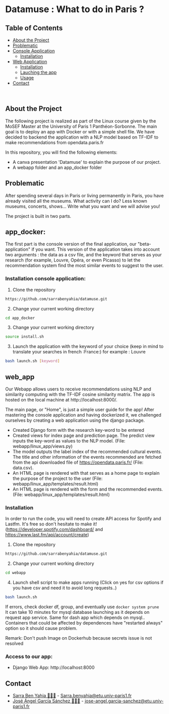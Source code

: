 
# Datamuse : What to do in Paris ? 

## Table of Contents

* [About the Project](#about_the_project)
* [Problematic](#prob)
* [Console Application](#app_docker)
  * [Installation](#installation_app)
* [Web Application](#web_app)
  * [Installation](#installation_webapp)
  * [Lauching the app](#launch_app)
  * [Usage](#usage)
* [Contact](#contact)

<br>

## About the Project
The following project is realized as part of the Linux course given by the MoSEF Master at the University of Paris 1 Panthéon-Sorbonne. The main goal is to deploy an app with Docker or with a simple shell file. We have decided to backend the application with a NLP model based on TF-IDF to make recommendations from opendata.paris.fr

In this repository, you will find the following elements:
* A canva presentation 'Datamuse' to explain the purpose of our project. 
* A webapp folder and an app_docker folder

## Problematic

After spending several days in Paris or living permanently in Paris, you have already visited all the museums. What activity can I do? Less known museums, concerts, shows... Write what you want and we will advise you!

The project is built in two parts. 
<br>


<!-- Console Application -->
## app_docker:
The first part is the console version of the final application, our "beta-application" if you want. This version of the application takes into account two arguments : the data as a csv file, and the keyword that serves as your research (for example, Louvre, Opéra, or even Picasso) to let the recommendation system find the most similar events to suggest to the user.

### Installation console application:

1. Clone the repository
```sh
https://github.com/sarrabenyahia/datamuse.git
```
2. Change your current working directory
```sh
cd app_docker
```
3. Change your current working directory
```sh
source install.sh
```
3. Launch the application with the keyword of your choice (keep in mind to translate your searches in french :France:) for example : Louvre
```sh
bash launch.sh [keyword]
```


<!-- WEB APP -->
## web_app
Our Webapp allows users to receive recommendations using NLP and similarity computing with the TF-IDF cosine similarity matrix.
The app is hosted on the local machine at http://localhost:8000/.

The main page, or "Home", is just a simple user guide for the app!
After mastering the console application and having dockerized it, we challenged ourselves by creating a web application using the django package.

- Created Django form with the research key-word to be entered
- Created views for index page and prediction page. The predict view inputs the key-word as values to the NLP model. (File: webapp/linux_app/views.py)
- The model outputs the label index of the recommended cultural events. The title and other information of the events recommended are fetched from the api downloaded file of https://opendata.paris.fr/ (File: data.csv).
- An HTML page is rendered with that serves as a home page to explain the purpose of the project to the user (File: webapp/linux_app/templates/result.html)
- An HTML page is rendered with the form and the recommended events. (File: webapp/linux_app/templates/result.html)



### Installation
In order to run the code, you will need to create API access for Spotify and Lastfm. It's free so don't hesitate to make it! (https://developer.spotify.com/dashboard/ and https://www.last.fm/api/account/create)
1. Clone the repository
```sh
https://github.com/sarrabenyahia/datamuse.git
```
2. Change your current working directory
```sh
cd webapp
```



4. Launch shell script to make apps running
(Click on yes for csv options if you have csv and need it to avoid long requests..)
```sh
bash launch.sh
```
If errors, check docker df, group, and eventually use ```docker system prune ```
It can take 10 minutes for mysql database launching as it depends on request app service. Same for dash app which depends on mysql.. Containers that could be affected by dependences have "restarted always" option so it should cause problem.

Remark: Don't push Image on Dockerhub because secrets issue is not resolved
### Access to our app:

* Django Web App: http://localhost:8000


## Contact

* [Sarra Ben Yahia 👩🏻‍💻](https://github.com/sarrabenyahia) - Sarra.benyahia@etu.univ-paris1.fr
* [José Ángel García Sánchez 👨🏻‍💻](https://github.com/Pse1234) - jose-angel.garcia-sanchez@etu.univ-paris1.fr
